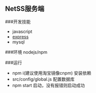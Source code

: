 ## NetSS服务端

###开发技能
*   javascript
*   [express](http://www.expressjs.com.cn/)
*   mysql

###环境
nodejs/npm

###运行
* npm i(建议使用淘宝镜像cnpm)  安装依赖
* src/config/global.js 配置数据库
* npm start 启动，没有报错则启动成功